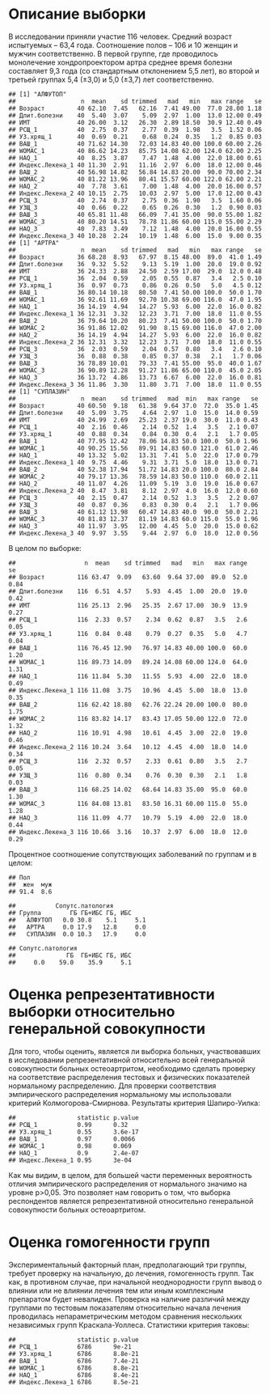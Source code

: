 


# Описание выборки

В исследовании приняли участие 116 человек. Средний возраст испытуемых – 63,4 года. Соотношение полов – 106 и 10 женщин и мужчин соответственно. В первой группе, где проводилось монолечение хондропроектором артра среднее время болезни составляет 9,3 года (со стандартным отклонением 5,5 лет), во второй и третьей группах 5,4 (±3,0) и 5,0 (±3,7) лет соответственно.


```
## [1] "АЛФУТОП"
##                  n  mean    sd trimmed   mad   min   max range   se
## Возраст         40 62.10  7.45   62.16  7.41 49.00  77.0 28.00 1.18
## Длит.болезни    40  5.40  3.07    5.09  2.97  1.00  13.0 12.00 0.49
## ИМТ             40 26.00  3.12   26.30  2.89 18.50  30.9 12.40 0.49
## РСЩ_1           40  2.75  0.37    2.77  0.39  1.98   3.5  1.52 0.06
## УЗ.хрящ_1       40  0.69  0.21    0.68  0.24  0.35   1.2  0.85 0.03
## ВАШ_1           40 71.62 14.30   72.03 14.83 40.00 100.0 60.00 2.26
## WOMAC_1         40 86.62 14.23   85.75 14.08 62.00 124.0 62.00 2.25
## HAQ_1           40  8.25  3.87    7.47  1.48  4.00  22.0 18.00 0.61
## Индекс.Лекена_1 40 11.30  2.91   11.16  2.97  6.00  18.0 12.00 0.46
## ВАШ_2           40 56.98 14.82   56.84 14.83 20.00  90.0 70.00 2.34
## WOMAC_2         40 81.22 13.96   80.41 15.57 60.00 122.0 62.00 2.21
## HAQ_2           40  7.78  3.61    7.00  1.48  4.00  20.0 16.00 0.57
## Индекс.Лекена_2 40 10.15  2.75   10.03  2.97  5.00  17.0 12.00 0.43
## РСЩ_3           40  2.74  0.37    2.75  0.36  1.90   3.5  1.60 0.06
## УЗЩ_3           40  0.66  0.22    0.65  0.26  0.30   1.2  0.90 0.03
## ВАШ_3           40 65.81 11.48   66.09  7.41 35.00  90.0 55.00 1.82
## WOMAC_3         40 80.20 14.51   78.78 11.86 60.00 115.0 55.00 2.29
## HAQ_3           40  7.83  3.49    7.12  1.48  4.00  20.0 16.00 0.55
## Индекс.Лекена_3 40 10.28  2.24   10.19  1.48  6.00  15.0  9.00 0.35
## [1] "АРТРА"
##                  n  mean    sd trimmed   mad   min   max range   se
## Возраст         36 68.28  8.93   67.97  8.15 48.00  89.0  41.0 1.49
## Длит.болезни    36  9.32  5.52    9.13  5.19  1.00  20.0  19.0 0.92
## ИМТ             36 24.33  2.88   24.50  2.59 17.00  29.0  12.0 0.48
## РСЩ_1           36  2.04  0.59    2.05  0.55  0.87   3.4   2.5 0.10
## УЗ.хрящ_1       36  0.97  0.73    0.86  0.26  0.50   5.0   4.5 0.12
## ВАШ_1           36 80.14 10.18   80.50  7.41 50.00 100.0  50.0 1.70
## WOMAC_1         36 92.61 11.69   92.70 10.38 69.00 116.0  47.0 1.95
## HAQ_1           36 14.19  4.94   14.27  5.93  6.00  22.0  16.0 0.82
## Индекс.Лекена_1 36 12.31  3.32   12.23  3.71  7.00  18.0  11.0 0.55
## ВАШ_2           36 79.64 10.20   80.23  7.41 50.00 100.0  50.0 1.70
## WOMAC_2         36 91.86 12.02   91.90  8.15 69.00 116.0  47.0 2.00
## HAQ_2           36 14.19  4.94   14.27  5.93  6.00  22.0  16.0 0.82
## Индекс.Лекена_2 36 12.31  3.32   12.23  3.71  7.00  18.0  11.0 0.55
## РСЩ_3           36  2.03  0.59    2.04  0.57  0.80   3.4   2.6 0.10
## УЗЩ_3           36  0.88  0.38    0.85  0.37  0.38   2.1   1.7 0.06
## ВАШ_3           36 78.89 10.01   79.33  7.41 55.00  95.0  40.0 1.67
## WOMAC_3         36 90.89 12.28   91.27 11.86 65.00 110.0  45.0 2.05
## HAQ_3           36 13.72  4.86   13.73  6.67  6.00  22.0  16.0 0.81
## Индекс.Лекена_3 36 11.86  3.30   11.80  3.71  7.00  18.0  11.0 0.55
## [1] "СУПЛАЗИН"
##                  n  mean    sd trimmed   mad  min   max range   se
## Возраст         40 60.50  9.18   61.38  9.64 37.0  72.0  35.0 1.45
## Длит.болезни    40  5.09  3.75    4.64  2.97  1.0  15.0  14.0 0.59
## ИМТ             40 24.99  2.69   25.23  2.37 19.0  30.0  11.0 0.43
## РСЩ_1           40  2.16  0.46    2.14  0.52  1.4   3.5   2.1 0.07
## УЗ.хрящ_1       40  0.88  0.34    0.84  0.30  0.4   2.1   1.7 0.05
## ВАШ_1           40 77.95 12.42   78.06 14.83 50.0 100.0  50.0 1.96
## WOMAC_1         40 90.25 15.56   89.91 14.83 60.0 121.0  61.0 2.46
## HAQ_1           40 13.32  5.02   13.31  7.41  5.0  22.0  17.0 0.79
## Индекс.Лекена_1 40  9.75  4.46    9.31  3.71  5.0  18.0  13.0 0.71
## ВАШ_2           40 52.38 17.94   51.72 14.83 20.0 100.0  80.0 2.84
## WOMAC_2         40 79.17 13.36   78.59 14.83 50.0 110.0  60.0 2.11
## HAQ_2           40 11.07  4.26   11.09  5.19  3.0  19.0  16.0 0.67
## Индекс.Лекена_2 40  8.47  3.81    8.12  2.97  4.0  16.0  12.0 0.60
## РСЩ_3           40  2.15  0.47    2.14  0.52  1.3   3.5   2.2 0.07
## УЗЩ_3           40  0.87  0.36    0.83  0.30  0.4   2.1   1.7 0.06
## ВАШ_3           40 61.12 13.98   60.47 14.83 40.0  90.0  50.0 2.21
## WOMAC_3         40 81.83 12.37   81.19 14.83 60.0 115.0  55.0 1.96
## HAQ_3           40 11.97  3.95   12.00  4.45  5.0  20.0  15.0 0.62
## Индекс.Лекена_3 40  9.97  3.55    9.44  2.97  6.0  18.0  12.0 0.56
```

В целом по выборке:

```
##                   n  mean    sd trimmed   mad   min   max range   se
## Возраст         116 63.47  9.09   63.60  9.64 37.00  89.0  52.0 0.84
## Длит.болезни    116  6.51  4.57    5.93  4.45  1.00  20.0  19.0 0.42
## ИМТ             116 25.13  2.96   25.35  2.67 17.00  30.9  13.9 0.27
## РСЩ_1           116  2.33  0.57    2.34  0.62  0.87   3.5   2.6 0.05
## УЗ.хрящ_1       116  0.84  0.48    0.79  0.27  0.35   5.0   4.7 0.04
## ВАШ_1           116 76.45 12.90   76.97 14.83 40.00 100.0  60.0 1.20
## WOMAC_1         116 89.73 14.09   89.24 14.08 60.00 124.0  64.0 1.31
## HAQ_1           116 11.84  5.30   11.55  5.93  4.00  22.0  18.0 0.49
## Индекс.Лекена_1 116 11.08  3.75   10.96  4.45  5.00  18.0  13.0 0.35
## ВАШ_2           116 62.42 18.80   62.76 22.24 20.00 100.0  80.0 1.75
## WOMAC_2         116 83.82 14.17   83.43 17.05 50.00 122.0  72.0 1.32
## HAQ_2           116 10.91  4.98   10.61  4.45  3.00  22.0  19.0 0.46
## Индекс.Лекена_2 116 10.24  3.64   10.12  4.45  4.00  18.0  14.0 0.34
## РСЩ_3           116  2.32  0.57    2.33  0.61  0.80   3.5   2.7 0.05
## УЗЩ_3           116  0.80  0.34    0.76  0.30  0.30   2.1   1.8 0.03
## ВАШ_3           116 68.25 14.02   68.64 14.83 35.00  95.0  60.0 1.30
## WOMAC_3         116 84.08 13.81   83.50 16.31 60.00 115.0  55.0 1.28
## HAQ_3           116 11.09  4.77   10.79  5.19  4.00  22.0  18.0 0.44
## Индекс.Лекена_3 116 10.66  3.16   10.37  2.97  6.00  18.0  12.0 0.29
```

Процентное соотношение сопутствующих заболеваний по группам и в целом:

```
## Пол
##  жен  муж 
## 91.4  8.6 
```

```
##           Сопутс.патология
## Группа        ГБ ГБ+ИБС ГБ, ИБС
##   АЛФУТОП   0.0 30.8    5.1     5.1
##   АРТРА     0.0 17.9   12.8     0.0
##   СУПЛАЗИН  0.0 10.3   17.9     0.0
```

```
## Сопутс.патология
##              ГБ  ГБ+ИБС ГБ, ИБС 
##     0.0    59.0    35.9     5.1 
```


# Оценка репрезентативности выборки относительно генеральной совокупности
Для того, чтобы оценить, является ли выборка больных, участвовавших в исследовании репрезентативной относительно всей генеральной совокупности больных остеоартритом, необходимо сделать проверку на соответствие распределения тестовых и физических показателей нормальному распределению. Для проверки соответствия эмпирического распределения нормальному мы использовали критерий Колмогорова-Смирнова.
Результаты критерия Шапиро-Уилка:

```
##                 statistic p.value
## РСЩ_1           0.99      0.32   
## УЗ.хрящ_1       0.55      3.6e-17
## ВАШ_1           0.97      0.0066 
## WOMAC_1         0.98      0.069  
## HAQ_1           0.9       2.4e-07
## Индекс.Лекена_1 0.95      3e-04  
```

Как мы видим, в целом, для большей части переменных вероятность отличия эмпирического распределения от нормального значимо на уровне p>0,05. Это позволяет нам говорить о том, что выборка респондентов является репрезентативной относительно генеральной совокупности больных остеоартритом.

# Оценка гомогенности групп
Экспериментальный факторный план, предполагающий три группы, требует проверку на начальную, до лечения, гомогенность групп. Так как, в противном случае, при начальной неоднородности групп вывод о влиянии или не влиянии лечения тем или иным комплексным препаратом будет невалиден.
 Проверка на наличие различий между группами по тестовым показателям относительно начала лечения проводилась непараметрическим методом сравнения нескольких независимых групп Краскала-Уоллеса.
Статистики критерия таковы:

```
##                 statistic p.value
## РСЩ_1           6786      9e-21  
## УЗ.хрящ_1       6786      8.8e-21
## ВАШ_1           6786      7.4e-21
## WOMAC_1         6786      8.8e-21
## HAQ_1           6786      8.4e-21
## Индекс.Лекена_1 6786      8.5e-21
```

